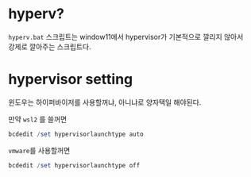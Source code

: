 # hyperv?
`hyperv.bat` 스크립트는 window11에서 hypervisor가 기본적으로 깔리지 않아서 
<br>강제로 깔아주는 스크립트다. 

# hypervisor setting 

윈도우는 하이퍼바이저를 사용할꺼냐, 아니냐로 양자택일 해야된다.

만약 `wsl2` 를 쓸꺼면 
```powershell
bcdedit /set hypervisorlaunchtype auto
```

`vmware`를 사용할꺼면 
```powershell
bcdedit /set hypervisorlaunchtype off
```
